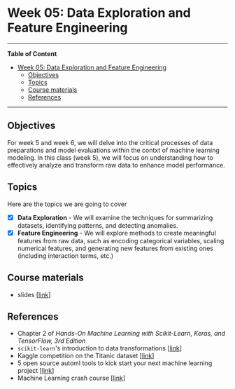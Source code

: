 # Week 05: Data Exploration and Feature Engineering
---

**Table of Content**
- [Week 05: Data Exploration and Feature Engineering](#week-05-data-exploration-and-feature-engineering)
  - [Objectives](#objectives)
  - [Topics](#topics)
  - [Course materials](#course-materials)
  - [References](#references)

---
## Objectives
For week 5 and week 6, we will delve into the critical processes of data preparations and model evaluations within the contxt of machine learning modeling. In this class (week 5), we will focus on understanding how to effectively analyze and transform raw data to enhance model performance.

## Topics
Here are the topics we are going to cover
* [x] **Data Exploration** - We will examine the techniques for summarizing datasets, identifying patterns, and detecting anomalies.
* [x] **Feature Engineering** - We will explore methods to create meaningful features from raw data, such as encoding categorical variables, scaling numerical features, and generating new features from existing ones (including interaction terms, etc.)

## Course materials
* slides [[link](https://docs.google.com/presentation/d/18DgVRm_W9wDZmyV_sTMqh-bYU-Ak_Ln7OfteWp2Lyk8/edit?usp=sharing)]

## References
* Chapter 2 of *Hands-On Machine Learning with Scikit-Learn, Keras, and TensorFlow, 3rd Edition*
* `scikit-learn`'s introduction to data transformations [[link](https://scikit-learn.org/stable/data_transforms.html)]
* Kaggle competition on the Titanic dataset [[link](https://www.kaggle.com/competitions/titanic)]
* 5 open source automl tools to kick start your next machine learning project [[link](https://dev.to/meetkern/5-open-source-automl-tools-to-kick-start-your-next-machine-learning-project-4k35)]
* Machine Learning crash course [[link](https://developers.google.com/machine-learning/crash-course/prereqs-and-prework)]